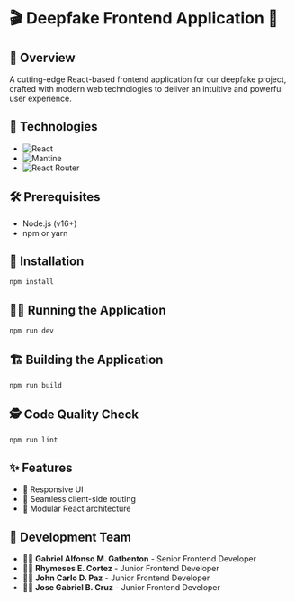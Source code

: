 # 🎬 Deepfake Frontend Application 🤖

## 📝 Overview

A cutting-edge React-based frontend application for our deepfake project, crafted with modern web technologies to deliver an intuitive and powerful user experience.

## 🚀 Technologies

- ![React](https://img.shields.io/badge/React-61DAFB?logo=react&logoColor=white)
- ![Mantine](https://img.shields.io/badge/Mantine-339AF0?logo=mantine&logoColor=white)
- ![React Router](https://img.shields.io/badge/React_Router-CA4245?logo=react-router&logoColor=white)

## 🛠 Prerequisites

- Node.js (v16+)
- npm or yarn

## 💾 Installation

```bash
npm install
```

## 🏃‍♂️ Running the Application

```bash
npm run dev
```

## 🏗️ Building the Application

```bash
npm run build
```

## 🕵️ Code Quality Check

```bash
npm run lint
```

## ✨ Features

- 📱 Responsive UI
- 🔀 Seamless client-side routing
- 🧩 Modular React architecture

## 👥 Development Team

- 👨‍💻 **Gabriel Alfonso M. Gatbenton** - Senior Frontend Developer
- 👨‍💻 **Rhymeses E. Cortez** - Junior Frontend Developer
- 👨‍💻 **John Carlo D. Paz** - Junior Frontend Developer
- 👨‍💻 **Jose Gabriel B. Cruz** - Junior Frontend Developer